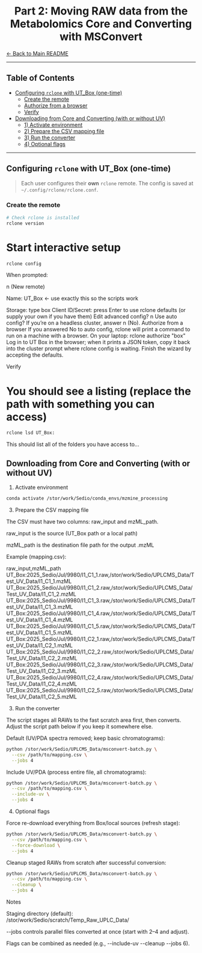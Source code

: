 # <div align="center"> Part 2: Moving RAW data from the Metabolomics Core and Converting with MSConvert </div>

[← Back to Main README](../README.md)

---

## Table of Contents
- [Configuring `rclone` with UT\_Box (one-time)](#configuring-rclone-with-ut_box-one-time)
  - [Create the remote](#create-the-remote)
  - [Authorize from a browser](#authorize-from-a-browser)
  - [Verify](#verify)
- [Downloading from Core and Converting (with or without UV)](#downloading-from-core-and-converting-with-or-without-uv)
  - [1) Activate environment](#1-activate-environment)
  - [2) Prepare the CSV mapping file](#2-prepare-the-csv-mapping-file)
  - [3) Run the converter](#3-run-the-converter)
  - [4) Optional flags](#4-optional-flags)

---

## Configuring `rclone` with UT_Box (one-time)

> Each user configures their **own** `rclone` remote. The config is saved at `~/.config/rclone/rclone.conf`.

### Create the remote
```bash
# Check rclone is installed
rclone version
```

# Start interactive setup
```bash
rclone config
```
When prompted:

n (New remote)

Name: UT_Box ← use exactly this so the scripts work

Storage: type box
Client ID/Secret: press Enter to use rclone defaults (or supply your own if you have them)
Edit advanced config? n
Use auto config? If you’re on a headless cluster, answer n (No).
Authorize from a browser
If you answered No to auto config, rclone will print a command to run on a machine with a browser. On your laptop:
rclone authorize "box"
Log in to UT Box in the browser; when it prints a JSON token, copy it back into the cluster prompt where rclone config is waiting.
Finish the wizard by accepting the defaults.

Verify
# You should see a listing (replace the path with something you can access)

```bash
rclone lsd UT_Box:
```

This should list all of the folders you have access to...

## Downloading from Core and Converting (with or without UV)
1) Activate environment
```bash
conda activate /stor/work/Sedio/conda_envs/mzmine_processing
```
3) Prepare the CSV mapping file

The CSV must have two columns: raw_input and mzML_path.

raw_input is the source (UT_Box path or a local path)

mzML_path is the destination file path for the output .mzML

Example (mapping.csv):

raw_input,mzML_path
UT_Box:2025_Sedio/Jul/9980/I1_C1_1.raw,/stor/work/Sedio/UPLCMS_Data/Test_UV_Data/I1_C1_1.mzML
UT_Box:2025_Sedio/Jul/9980/I1_C1_2.raw,/stor/work/Sedio/UPLCMS_Data/Test_UV_Data/I1_C1_2.mzML
UT_Box:2025_Sedio/Jul/9980/I1_C1_3.raw,/stor/work/Sedio/UPLCMS_Data/Test_UV_Data/I1_C1_3.mzML
UT_Box:2025_Sedio/Jul/9980/I1_C1_4.raw,/stor/work/Sedio/UPLCMS_Data/Test_UV_Data/I1_C1_4.mzML
UT_Box:2025_Sedio/Jul/9980/I1_C1_5.raw,/stor/work/Sedio/UPLCMS_Data/Test_UV_Data/I1_C1_5.mzML
UT_Box:2025_Sedio/Jul/9980/I1_C2_1.raw,/stor/work/Sedio/UPLCMS_Data/Test_UV_Data/I1_C2_1.mzML
UT_Box:2025_Sedio/Jul/9980/I1_C2_2.raw,/stor/work/Sedio/UPLCMS_Data/Test_UV_Data/I1_C2_2.mzML
UT_Box:2025_Sedio/Jul/9980/I1_C2_3.raw,/stor/work/Sedio/UPLCMS_Data/Test_UV_Data/I1_C2_3.mzML
UT_Box:2025_Sedio/Jul/9980/I1_C2_4.raw,/stor/work/Sedio/UPLCMS_Data/Test_UV_Data/I1_C2_4.mzML
UT_Box:2025_Sedio/Jul/9980/I1_C2_5.raw,/stor/work/Sedio/UPLCMS_Data/Test_UV_Data/I1_C2_5.mzML

3) Run the converter

The script stages all RAWs to the fast scratch area first, then converts.
Adjust the script path below if you keep it somewhere else.

Default (UV/PDA spectra removed; keep basic chromatograms):

```bash
python /stor/work/Sedio/UPLCMS_Data/msconvert-batch.py \
  --csv /path/to/mapping.csv \
  --jobs 4
```

Include UV/PDA (process entire file, all chromatograms):

```bash
python /stor/work/Sedio/UPLCMS_Data/msconvert-batch.py \
  --csv /path/to/mapping.csv \
  --include-uv \
  --jobs 4
```

4) Optional flags

Force re-download everything from Box/local sources (refresh stage):

```bash
python /stor/work/Sedio/UPLCMS_Data/msconvert-batch.py \
  --csv /path/to/mapping.csv \
  --force-download \
  --jobs 4
```

Cleanup staged RAWs from scratch after successful conversion:

```bash
python /stor/work/Sedio/UPLCMS_Data/msconvert-batch.py \
  --csv /path/to/mapping.csv \
  --cleanup \
  --jobs 4
```

Notes

Staging directory (default): /stor/work/Sedio/scratch/Temp_Raw_UPLC_Data/

--jobs controls parallel files converted at once (start with 2–4 and adjust).

Flags can be combined as needed (e.g., --include-uv --cleanup --jobs 6).






